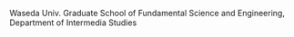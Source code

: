 Waseda Univ. Graduate School of Fundamental Science and Engineering, Department of Intermedia Studies

<!---
TakabayaP/TakabayaP is a ✨ special ✨ repository because its `README.md` (this file) appears on your GitHub profile.
You can click the Preview link to take a look at your changes.
--->
